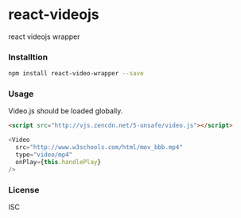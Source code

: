 # react-videojs
react videojs wrapper

### Installtion
``` sh
npm install react-video-wrapper --save
```

### Usage

Video.js should be loaded globally.

``` html
<script src="http://vjs.zencdn.net/5-unsafe/video.js"></script>
```

``` javascript
<Video
  src="http://www.w3schools.com/html/mov_bbb.mp4"
  type="video/mp4"
  onPlay={this.handlePlay}
/>
```

### License
ISC
